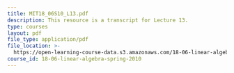 ```yaml
---
title: MIT18_06S10_L13.pdf
description: This resource is a transcript for Lecture 13.
type: courses
layout: pdf
file_type: application/pdf
file_location: >-
  https://open-learning-course-data.s3.amazonaws.com/18-06-linear-algebra-spring-2010/9782741af47924e64ec66796ccd7b8f1_MIT18_06S10_L13.pdf
course_id: 18-06-linear-algebra-spring-2010
---
```

